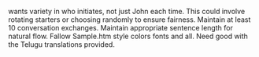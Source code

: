 wants variety in who initiates, not just John each time.
This could involve rotating starters or choosing randomly to ensure fairness.
Maintain at least 10 conversation exchanges.
Maintain appropriate sentence length for natural flow.
Fallow Sample.htm style colors fonts and all.
Need good with the Telugu translations provided.

